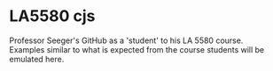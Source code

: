 # LA5580 cjs
Professor Seeger's GitHub as a 'student' to his LA 5580 course. <br>
Examples similar to what is expected from the course students will be emulated here.
